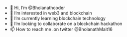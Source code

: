 - 👋 Hi, I’m @Bholanathcoder
- 👀 I’m interested in web3 and blockchain
- 🌱 I’m currently learning blockchain technology 
- 💞️ I’m looking to collaborate on a blockchain hackathon
- 📫 How to reach me .on twitter @BholanathMait16

<!---
Bholanathcoder/Bholanathcoder is a ✨ special ✨ repository because its `README.md` (this file) appears on your GitHub profile.
You can click the Preview link to take a look at your changes.
--->
